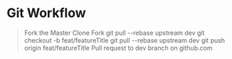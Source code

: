 # Git Workflow #
  > Fork the Master
  > Clone Fork
  > git pull --rebase upstream dev
  > git checkout -b feat/featureTitle
  > git pull --rebase upstream dev
  > git push origin feat/featureTitle
  > Pull request to dev branch on github.com